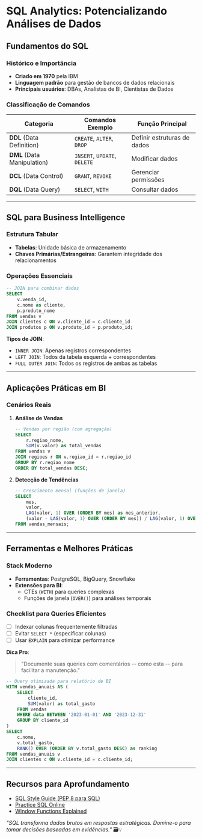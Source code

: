# SQL Analytics: Potencializando Análises de Dados

## Fundamentos do SQL

### Histórico e Importância

- **Criado em 1970** pela IBM
- **Linguagem padrão** para gestão de bancos de dados relacionais
- **Principais usuários**: DBAs, Analistas de BI, Cientistas de Dados

### Classificação de Comandos

| Categoria                   | Comandos Exemplo             | Função Principal            |
| --------------------------- | ---------------------------- | --------------------------- |
| **DDL** (Data Definition)   | `CREATE`, `ALTER`, `DROP`    | Definir estruturas de dados |
| **DML** (Data Manipulation) | `INSERT`, `UPDATE`, `DELETE` | Modificar dados             |
| **DCL** (Data Control)      | `GRANT`, `REVOKE`            | Gerenciar permissões        |
| **DQL** (Data Query)        | `SELECT`, `WITH`             | Consultar dados             |

---

## SQL para Business Intelligence

### Estrutura Tabular

- **Tabelas**: Unidade básica de armazenamento
- **Chaves Primárias/Estrangeiras**: Garantem integridade dos relacionamentos

### Operações Essenciais

```sql
-- JOIN para combinar dados
SELECT
    v.venda_id,
    c.nome as cliente,
    p.produto_nome
FROM vendas v
JOIN clientes c ON v.cliente_id = c.cliente_id
JOIN produtos p ON v.produto_id = p.produto_id;
```

**Tipos de JOIN**:

- `INNER JOIN`: Apenas registros correspondentes
- `LEFT JOIN`: Todos da tabela esquerda + correspondentes
- `FULL OUTER JOIN`: Todos os registros de ambas as tabelas

---

## Aplicações Práticas em BI

### Cenários Reais

1. **Análise de Vendas**

   ```sql
   -- Vendas por região (com agregação)
   SELECT
       r.regiao_nome,
       SUM(v.valor) as total_vendas
   FROM vendas v
   JOIN regioes r ON v.regiao_id = r.regiao_id
   GROUP BY r.regiao_nome
   ORDER BY total_vendas DESC;
   ```

2. **Detecção de Tendências**
   ```sql
   -- Crescimento mensal (funções de janela)
   SELECT
       mes,
       valor,
       LAG(valor, 1) OVER (ORDER BY mes) as mes_anterior,
       (valor - LAG(valor, 1) OVER (ORDER BY mes)) / LAG(valor, 1) OVER (ORDER BY mes) * 100 as crescimento_percentual
   FROM vendas_mensais;
   ```

---

## Ferramentas e Melhores Práticas

### Stack Moderno

- **Ferramentas**: PostgreSQL, BigQuery, Snowflake
- **Extensões para BI**:
  - CTEs (`WITH`) para queries complexas
  - Funções de janela (`OVER()`) para análises temporais

### Checklist para Queries Eficientes

- [ ] Indexar colunas frequentemente filtradas
- [ ] Evitar `SELECT *` (especificar colunas)
- [ ] Usar `EXPLAIN` para otimizar performance

**Dica Pro**:

> "Documente suas queries com comentários -- como esta -- para facilitar a manutenção."

```sql
-- Query otimizada para relatório de BI
WITH vendas_anuais AS (
    SELECT
        cliente_id,
        SUM(valor) as total_gasto
    FROM vendas
    WHERE data BETWEEN '2023-01-01' AND '2023-12-31'
    GROUP BY cliente_id
)
SELECT
    c.nome,
    v.total_gasto,
    RANK() OVER (ORDER BY v.total_gasto DESC) as ranking
FROM vendas_anuais v
JOIN clientes c ON v.cliente_id = c.cliente_id;
```

---

## Recursos para Aprofundamento

- [SQL Style Guide (PEP 8 para SQL)](https://www.sqlstyle.guide/)
- [Practice SQL Online](https://sqlzoo.net/)
- [Window Functions Explained](https://modern-sql.com/concept/window-functions)

_"SQL transforma dados brutos em respostas estratégicas. Domine-o para tomar decisões baseadas em evidências."_ 🗃️💡
